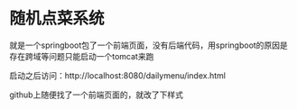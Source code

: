 # 随机点菜系统

就是一个springboot包了一个前端页面，没有后端代码，用springboot的原因是存在跨域等问题只能启动一个tomcat来跑

启动之后访问：http://localhost:8080/dailymenu/index.html

github上随便找了一个前端页面的，就改了下样式
